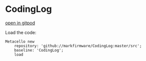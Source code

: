 # CodingLog

[open in gitpod](https://gitpod.io#CUSTOM_XVFB_WxHxD=1200x900x16/https://github.com/markfirmware/CodingLog)

Load the code:

    Metacello new
        repository: 'github://markfirmware/CodingLog:master/src';
        baseline: 'CodingLog';
        load
